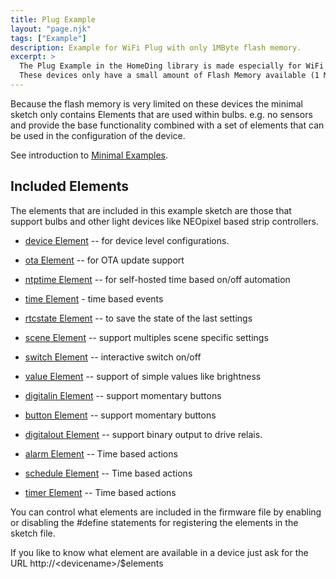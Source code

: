 ```yaml
---
title: Plug Example
layout: "page.njk"
tags: ["Example"]
description: Example for WiFi Plug with only 1MByte flash memory.
excerpt: >
  The Plug Example in the HomeDing library is made especially for WiFi Plug with the ESP8266 processor inside.
  These devices only have a small amount of Flash Memory available (1 MByte) for program and web UI storage.
---
```


Because the flash memory is very limited on these devices the minimal sketch only contains
Elements that are used within bulbs. e.g. no sensors and provide the base functionality combined
with a set of elements that can be used in the configuration of the device.

See introduction to [Minimal Examples](/examples/minimal.md).

## Included Elements

The elements that are included in this example sketch are those that support bulbs and other
light devices like NEOpixel based strip controllers.

* [device Element](/elements/device.md) -- for device level configurations.
* [ota Element](/elements/ota.md) -- for OTA update support
* [ntptime Element](/elements/ntptime.md) -- for self-hosted time based on/off automation
* [time Element](/elements/time.md) - time based events
* [rtcstate Element](/elements/rtcstate.md) -- to save the state of the last settings

* [scene Element](/elements/scene.md) -- support multiples scene specific settings
* [switch Element](/elements/switch.md) -- interactive switch on/off
* [value Element](/elements/value.md) -- support of simple values like brightness

* [digitalin Element](/elements/digitalin.md) -- support momentary buttons
* [button Element](/elements/button.md) -- support momentary buttons
* [digitalout Element](/elements/digitalout.md) -- support binary output to drive relais.

* [alarm Element](/elements/alarm.md) -- Time based actions
* [schedule Element](/elements/schedule.md) -- Time based actions
* [timer Element](/elements/timer.md) -- Time based actions

You can control what elements are included in the firmware file by enabling or disabling the
#define statements for registering the elements in the sketch file.

If you like to know what element are available in a device just ask for the URL http://\<devicename\>/$elements
